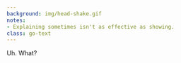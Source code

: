 ```yaml
---
background: img/head-shake.gif
notes:
- Explaining sometimes isn't as effective as showing.
class: go-text
---
```


Uh. What?
